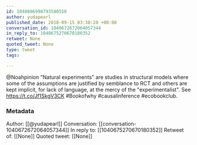 ```yaml
---
id: 1040806998793580550
author: yudapearl
published_date: 2018-09-15 03:38:20 +00:00
conversation_id: 1040672672064057344
in_reply_to: 1040675270670180352
retweet: None
quoted_tweet: None
type: tweet
tags:

---
```


@Noahpinion "Natural experiments" are studies in structural models where some of the assumptions are justified by semblance to RCT and others are kept implicit, for lack of language, at the mercy of the "experimentalist". See https://t.co/Jf1SkgV3CK #Bookofwhy #causalinference #ecobookclub.

### Metadata

Author: [[@yudapearl]]
Conversation: [[conversation-1040672672064057344]]
In reply to: [[1040675270670180352]]
Retweet of: [[None]]
Quoted tweet: [[None]]
